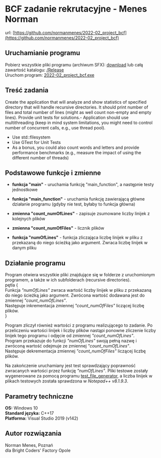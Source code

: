 # BCF zadanie rekrutacyjne - Menes Norman
url: [https://github.com/normanmenes/2022-02_project_bcf](https://github.com/normanmenes/2022-02_project_bcf) <br />


## Uruchamianie programu

Pobierz wszystkie pliki programu (archiwum SFX): [download](https://github.com/normanmenes/2022-02_project_bcf/releases/download/release_1.0/2022-02_project_bcf_v1.0.exe) lub całą zawartość katalogu: [/Release](https://github.com/normanmenes/2022-02_project_bcf/tree/main/Release/)<br />
Uruchom program: [2022-02_project_bcf.exe](https://github.com/normanmenes/2022-02_project_bcf/tree/main/Release/2022-02_project_bcf.exe) <br />


## Treść zadania
Create the application that will analyze and show statistics of specified directory that will handle recursive directories. It should print number of files and total number of lines (might as well count non-empty and empty lines). Provide unit tests for solutions.- Application should use multithreading (keep in mind system limitations, you might need to control number of concurrent calls, e.g., use thread pool).
- Use std::filesystem
- Use GTest for Unit Tests
- As a bonus, you could also count words and letters and provide performance benchmarks (e.g., measure the impact of using the different number of threads)


## Podstawowe funkcje i zmienne

+ **funkcja "main"** - uruchamia funkcję "main_function", a następnie testy jednostkowe

+ **funkcja "main_function"** - uruchamia funkcję zawierającą główne działanie programu (gdyby nie test, byłaby to funkcja główna)
+ **zmienna "count_numOfLines"** - zapisuje zsumowane liczby linijek z kolejnych plików
+ **zmienna "count_numOfFiles"** - licznik plików

+ **funkcja "numOfLines"** - funkcja zliczająca liczbę linijek w pliku z przekazaną do niego ścieżką jako argument. Zwraca liczbę linijek w danym pliku


## Działanie programu

Program otwiera wszystkie pliki znajdujące się w folderze z uruchomionym programem, a także w ich subfolderach (recursive directories). <br />
pętla { <br />
	Funkcja *"numOfLines"* zwraca wartość liczby linijek w pliku z przekazaną do niego ścieżką jako argument. Zwrócona wartość dodawana jest do zmiennej *"count_numOfLines"*. <br />
	Następuje inkrementacja zmiennej *"count_numOfFiles"* liczącej liczbę plików. <br />
}

Program zliczył również wartości z programu realizującego to zadanie. Po przeliczeniu wartości linijek i liczby plików nastąpi ponowne zliczenie liczby linijek tego programu i odjęcie od zmiennej *"count_numOfLines"*. <br />
Program przekazuje do funkcji *"numOfLines"* swoją pełną nazwę i zwróconą wartość odejmuje ze zmiennej *"count_numOfLines"*. <br />
Następuje dekrementacja zmiennej *"count_numOfFiles"* liczącej liczbę plików. <br />

Na zakończenie uruchamiany jest test sprawdzający poprawność zwracanych wartości przez funkcję *"numOfLines"*. Pliki testowe zostały wygenerowane za pomocą programu [test_file_generator](https://github.com/normanmenes/2022-02_project_bcf/blob/main/test_file_generator.cpp), a liczba linijek w plikach testowych została sprawdzona w *Notepad++ v8.1.9.3*.


## Parametry techniczne

**OS:** Windows 10 <br />
**Standard języka:** C++17 <br />
**Platforma:** Visual Studio 2019 (v142) <br />

## Autor rozwiązania
Norman Menes, Poznań <br />
dla Bright Coders' Factory Opole 
